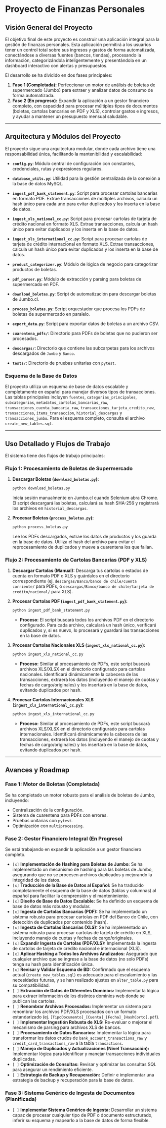 # Proyecto de Finanzas Personales

## Visión General del Proyecto

El objetivo final de este proyecto es construir una aplicación integral para la gestión de finanzas personales. Esta aplicación permitirá a los usuarios tener un control total sobre sus ingresos y gastos de forma automatizada, conectándose a diversas fuentes (bancos, tiendas), procesando la información, categorizándola inteligentemente y presentándola en un dashboard interactivo con alertas y presupuestos.

El desarrollo se ha dividido en dos fases principales:

1.  **Fase 1 (Completada):** Perfeccionar un motor de análisis de boletas de supermercado (Jumbo) para extraer y analizar datos de consumo de forma automatizada.
2.  **Fase 2 (En progreso):** Expandir la aplicación a un gestor financiero completo, con capacidad para procesar múltiples tipos de documentos (boletas, cartolas bancarias en PDF y XLS), controlar gastos e ingresos, y ayudar a mantener un presupuesto mensual saludable.

---

## Arquitectura y Módulos del Proyecto

El proyecto sigue una arquitectura modular, donde cada archivo tiene una responsabilidad única, facilitando la mantenibilidad y escalabilidad:

*   **`config.py`**: Módulo central de configuración con constantes, credenciales, rutas y expresiones regulares.
*   **`database_utils.py`**: Utilidad para la gestión centralizada de la conexión a la base de datos MySQL.
*   **`ingest_pdf_bank_statement.py`**: Script para procesar cartolas bancarias en formato PDF. Extrae transacciones de múltiples archivos, calcula un hash único para cada uno para evitar duplicados y los inserta en la base de datos.
*   **`ingest_xls_national_cc.py`**: Script para procesar cartolas de tarjeta de crédito nacional en formato XLS. Extrae transacciones, calcula un hash único para evitar duplicados y los inserta en la base de datos.
*   **`ingest_xls_international_cc.py`**: Script para procesar cartolas de tarjeta de crédito internacional en formato XLS. Extrae transacciones, calcula un hash único para evitar duplicados y los inserta en la base de datos.

*   **`product_categorizer.py`**: Módulo de lógica de negocio para categorizar productos de boletas.
*   **`pdf_parser.py`**: Módulo de extracción y parsing para boletas de supermercado en PDF.
*   **`download_boletas.py`**: Script de automatización para descargar boletas de Jumbo.cl.
*   **`process_boletas.py`**: Script orquestador que procesa los PDFs de boletas de supermercado en paralelo.
*   **`export_data.py`**: Script para exportar datos de boletas a un archivo CSV.
*   **`cuarentena_pdfs/`**: Directorio para PDFs de boletas que no pudieron ser procesados.
*   **`descargas/`**: Directorio que contiene las subcarpetas para los archivos descargados de `Jumbo` y `Banco`.
*   **`tests/`**: Directorio de pruebas unitarias con `pytest`.

### Esquema de la Base de Datos

El proyecto utiliza un esquema de base de datos escalable y completamente en español para manejar diversos tipos de transacciones. Las tablas principales incluyen `fuentes`, `categorias_principales`, `subcategorias`, `metadatos_cartolas_bancarias_raw`, `transacciones_cuenta_bancaria_raw`, `transacciones_tarjeta_credito_raw`, `transacciones`, `items_transaccion`, `historial_descargas` y `transacciones_jumbo`. Para el esquema completo, consulta el archivo `create_new_tables.sql`.

---

## Uso Detallado y Flujos de Trabajo

El sistema tiene dos flujos de trabajo principales:

### Flujo 1: Procesamiento de Boletas de Supermercado

1.  **Descargar Boletas (`download_boletas.py`):**
    ```bash
    python download_boletas.py
    ```
    Inicia sesión manualmente en Jumbo.cl cuando Selenium abra Chrome. El script descargará las boletas, calculará su hash SHA-256 y registrará los archivos en `historial_descargas`.

2.  **Procesar Boletas (`process_boletas.py`):**
    ```bash
    python process_boletas.py
    ```
    Lee los PDFs descargados, extrae los datos de productos y los guarda en la base de datos. Utiliza el hash del archivo para evitar el reprocesamiento de duplicados y mueve a cuarentena los que fallan.

### Flujo 2: Procesamiento de Cartolas Bancarias (PDF y XLS)

1.  **Descargar Cartolas (Manual):**
    Descarga tus cartolas o estados de cuenta en formato PDF o XLS y guárdalos en el directorio correspondiente (ej. `descargas/Banco/banco de chile/cuenta corriente/` para PDFs, o `descargas/Banco/banco de chile/tarjeta de credito/nacional/` para XLS).

2.  **Procesar Cartolas PDF (`ingest_pdf_bank_statement.py`):**
    ```bash
    python ingest_pdf_bank_statement.py
    ```
    *   **Proceso:** El script buscará todos los archivos PDF en el directorio configurado. Para cada archivo, calculará un hash único, verificará duplicados y, si es nuevo, lo procesará y guardará las transacciones en la base de datos.

3.  **Procesar Cartolas Nacionales XLS (`ingest_xls_national_cc.py`):**
    ```bash
    python ingest_xls_national_cc.py
    ```
    *   **Proceso:** Similar al procesamiento de PDFs, este script buscará archivos XLS/XLSX en el directorio configurado para cartolas nacionales. Identificará dinámicamente la cabecera de las transacciones, extraerá los datos (incluyendo el manejo de cuotas y fechas de cargo/originales) y los insertará en la base de datos, evitando duplicados por hash.

4.  **Procesar Cartolas Internacionales XLS (`ingest_xls_international_cc.py`):**
    ```bash
    python ingest_xls_international_cc.py
    ```
    *   **Proceso:** Similar al procesamiento de PDFs, este script buscará archivos XLS/XLSX en el directorio configurado para cartolas internacionales. Identificará dinámicamente la cabecera de las transacciones, extraerá los datos (incluyendo el manejo de cuotas y fechas de cargo/originales) y los insertará en la base de datos, evitando duplicados por hash.

---

## Avances y Roadmap

### Fase 1: Motor de Boletas (Completada)

Se ha completado un motor robusto para el análisis de boletas de Jumbo, incluyendo:
*   Centralización de la configuración.
*   Sistema de cuarentena para PDFs con errores.
*   Pruebas unitarias con `pytest`.
*   Optimización con `multiprocessing`.

### Fase 2: Gestor Financiero Integral (En Progreso)

Se está trabajando en expandir la aplicación a un gestor financiero completo.

*   `[x]` **Implementación de Hashing para Boletas de Jumbo:** Se ha implementado un mecanismo de hashing para las boletas de Jumbo, asegurando que no se procesen archivos duplicados y mejorando la integridad de los datos.
*   `[x]` **Traducción de la Base de Datos al Español:** Se ha traducido completamente el esquema de la base de datos (tablas y columnas) al español para facilitar la comprensión y el mantenimiento.
*   `[x]` **Diseño de Base de Datos Escalable:** Se ha definido un esquema de base de datos más robusto y modular.
*   `[x]` **Ingesta de Cartolas Bancarias (PDF):** Se ha implementado un sistema robusto para procesar cartolas en PDF del Banco de Chile, con detección de duplicados por contenido (hash).
*   `[x]` **Ingesta de Cartolas Bancarias (XLS):** Se ha implementado un sistema robusto para procesar cartolas de tarjeta de crédito en XLS, incluyendo manejo de cuotas y fechas de cargo/originales.
*   `[x]` **Expandir Ingesta de Cartolas (PDF/XLS):** Implementada la ingesta de cartolas de tarjeta de crédito nacional e internacional (XLS).
*   `[x]` **Aplicar Hashing a Todos los Archivos Analizados:** Asegurado que cualquier archivo que se ingrese a la base de datos (no solo PDFs) tenga su hash para identificación única.
*   `[x]` **Revisar y Validar Esquema de BD:** Confirmado que el esquema actual (`create_new_tables.sql`) es adecuado para el escalamiento y las necesidades futuras, y se han realizado ajustes en `alter_table.py` para su compatibilidad.
*   `[ ]` **Extracción de Datos de Diferentes Dominios:** Implementar la lógica para extraer información de los distintos dominios web donde se publican las cartolas.
*   `[ ]` **Renombrar Archivos Procesados:** Implementar un sistema para renombrar los archivos PDF/XLS procesados con un formato estandarizado (ej. `[TipoDocumento]_[Cuenta]_[Fecha]_[HashCorto].pdf`).
*   `[ ]` **Implementar Ingestión Robusta de XLS:** Re-evaluar o mejorar el mecanismo de parsing para archivos XLS de bancos.
*   `[ ]` **Procesamiento de Datos Bancarios:** Implementar la lógica para transformar los datos crudos de `bank_account_transactions_raw` y `credit_card_transactions_raw` a la tabla `transactions`.
*   `[ ]` **Manejo de Duplicados y Actualizaciones (Nivel Transacción):** Implementar lógica para identificar y manejar transacciones individuales duplicadas.
*   `[ ]` **Optimización de Consultas:** Revisar y optimizar las consultas SQL para asegurar un rendimiento eficiente.
*   `[ ]` **Estrategia de Backup y Recuperación:** Definir e implementar una estrategia de backup y recuperación para la base de datos.

### Fase 3: Sistema Genérico de Ingesta de Documentos (Planificada)
*   `[ ]` **Implementar Sistema Genérico de Ingesta:** Desarrollar un sistema capaz de procesar cualquier tipo de PDF o documento estructurado, inferir su esquema y mapearlo a la base de datos de forma flexible.